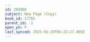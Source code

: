```yaml
---
id: 283805
subject: New Page (Copy)
book_id: 17765
parent_id: -1
open_yn: Y
last_synced: 2025-04-29T06:32:27.469Z
---
```

